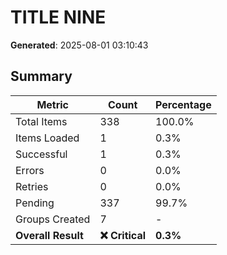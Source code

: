 # TITLE NINE
**Generated**: 2025-08-01 03:10:43

## Summary

| Metric | Count | Percentage |
|--------|-------|------------|
| Total Items | 338 | 100.0% |
| Items Loaded | 1 | 0.3% |
| Successful | 1 | 0.3% |
| Errors | 0 | 0.0% |
| Retries | 0 | 0.0% |
| Pending | 337 | 99.7% |
| Groups Created | 7 | - |
| **Overall Result** | **❌ Critical** | **0.3%** |
